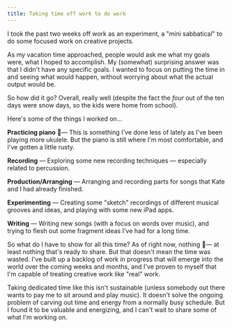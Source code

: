 ```yaml
---
title: Taking time off work to do work
---
```

I took the past two weeks off work as an experiment, a "mini sabbatical" to do some focused work on creative projects.

As my vacation time approached, people would ask me what my goals were, what I hoped to accomplish. My (somewhat) surprising answer was that I didn't have any specific goals. I wanted to focus on putting the time in and seeing what would happen, without worrying about what the actual output would be.

So how did it go? Overall, really well (despite the fact the *four* out of the ten days were snow days, so the kids were home from school).

Here's some of the things I worked on...

**Practicing piano** — This is something I've done less of lately as I've been playing more ukulele. But the piano is still where I'm most comfortable, and I've gotten a little rusty.

 **Recording** — Exploring some new recording techniques — especially related to percussion.
 
**Production/Arranging** — Arranging and recording parts for songs that Kate and I had already finished.

**Experimenting** — Creating some "sketch" recordings of different musical grooves and ideas, and playing with some new iPad apps.

**Writing** — Writing new songs (with a focus on words over music), and trying to flesh out some fragment ideas I've had for a long time.

So what do I have to show for all this time? As of right now, nothing — at least nothing that's ready to share. But that doesn't mean the time was wasted. I've built up a backlog of work in progress that will emerge into the world over the coming weeks and months, and I've proven to myself that I'm capable of treating creative work like "real" work.

Taking dedicated time like this isn't sustainable (unless somebody out there wants to pay me to sit around and play music). It doesn't solve the ongoing problem of carving out time and energy from a normally busy schedule. But I found it to be valuable and energizing, and I can't wait to share some of what I'm working on.

